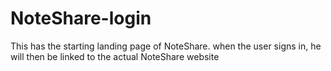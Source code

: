 # NoteShare-login
This has the starting landing page of NoteShare. 
when the user signs in, he will then be linked to the actual NoteShare website
